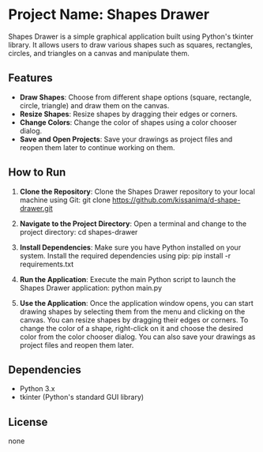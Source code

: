 # Project Name: Shapes Drawer

Shapes Drawer is a simple graphical application built using Python's tkinter library. It allows users to draw various shapes such as squares, rectangles, circles, and triangles on a canvas and manipulate them.

## Features

- **Draw Shapes**: Choose from different shape options (square, rectangle, circle, triangle) and draw them on the canvas.
- **Resize Shapes**: Resize shapes by dragging their edges or corners.
- **Change Colors**: Change the color of shapes using a color chooser dialog.
- **Save and Open Projects**: Save your drawings as project files and reopen them later to continue working on them.

## How to Run

1. **Clone the Repository**: Clone the Shapes Drawer repository to your local machine using Git:
git clone https://github.com/kissanima/d-shape-drawer.git


2. **Navigate to the Project Directory**: Open a terminal and change to the project directory:
cd shapes-drawer


3. **Install Dependencies**: Make sure you have Python installed on your system. Install the required dependencies using pip:
pip install -r requirements.txt


4. **Run the Application**: Execute the main Python script to launch the Shapes Drawer application:
python main.py


5. **Use the Application**: Once the application window opens, you can start drawing shapes by selecting them from the menu and clicking on the canvas. You can resize shapes by dragging their edges or corners. To change the color of a shape, right-click on it and choose the desired color from the color chooser dialog. You can also save your drawings as project files and reopen them later.

## Dependencies

- Python 3.x
- tkinter (Python's standard GUI library)

## License
none
